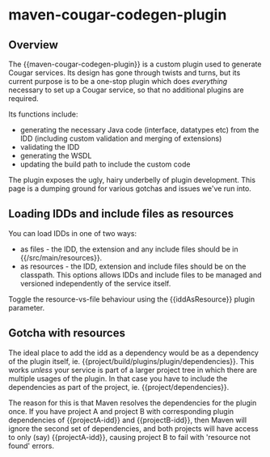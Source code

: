 # maven-cougar-codegen-plugin

## Overview

The {{maven-cougar-codegen-plugin}} is a custom plugin used to generate Cougar services. Its design has gone through twists and turns, but its current purpose is to be a one-stop plugin which does _everything_ necessary to set up a Cougar service, so that no additional plugins are required. 

Its functions include:

* generating the necessary Java code (interface, datatypes etc) from the IDD (including custom validation and merging of extensions)
* validating the IDD
* generating the WSDL
* updating the build path to include the custom code

The plugin exposes the ugly, hairy underbelly of plugin development. This page is a dumping ground for various gotchas and issues we've run into.

## Loading IDDs and include files as resources

You can load IDDs in one of two ways:

* as files - the IDD, the extension and any include files should be in {{/src/main/resources}}.
* as resources - the IDD, extension and include files should be on the classpath. This options allows IDDs and include files to be managed and versioned independently of the service itself.

Toggle the resource-vs-file behaviour using the {{iddAsResource}} plugin parameter.

## Gotcha with resources

The ideal place to add the idd as a dependency would be as a dependency of the plugin itself, ie. {{project/build/plugins/plugin/dependencies}}. This works _unless_ your service is part of a larger project tree in which there are multiple usages of the plugin. In that case you have to include the dependencies as part of the project, ie. {{project/dependencies}}.

The reason for this is that Maven resolves the dependencies for the plugin once. If you have project A and project B with corresponding plugin dependencies of {{projectA-idd}} and {{projectB-idd}}, then Maven will ignore the second set of dependencies, and both projects will have access to only (say) {{projectA-idd}}, causing project B to fail with 'resource not found' errors.

